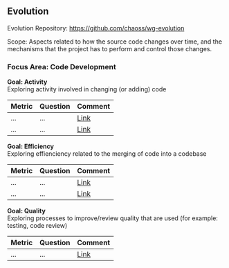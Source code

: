 ## Evolution
Evolution Repository: https://github.com/chaoss/wg-evolution

Scope: Aspects related to how the source code changes over time, and the mechanisms that the project has to perform and control those changes.

### Focus Area: Code Development

**Goal: Activity**  
Exploring activity involved in changing (or adding) code

| **Metric** | **Question** | **Comment**
|---|---|---|
| ... | ... | [Link]()
| ... | ... | [Link]()

**Goal: Efficiency**  
Exploring effienciency related to the merging of code into a codebase

| **Metric** | **Question** | **Comment**
|---|---|---|
| ... | ... | [Link]()
| ... | ... | [Link]()

**Goal: Quality**  
Exploring processes to improve/review quality that are used (for example: testing, code review)

| **Metric** | **Question** | **Comment**
|---|---|---|
| ... | ... | [Link]()
